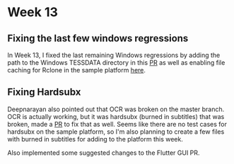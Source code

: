# Week 13
## Fixing the last few windows regressions
In Week 13, I fixed the last remaining Windows regressions by adding the path to the Windows TESSDATA directory in this [PR](https://github.com/CCExtractor/ccextractor/pull/1740) as well as enabling file caching for Rclone in the sample platform [here](https://github.com/CCExtractor/sample-platform/pull/939).

## Fixing Hardsubx
Deepnarayan also pointed out that OCR was broken on the master branch. OCR is actually working, but it was hardsubx (burned in subtitles) that was broken, made a [PR](https://github.com/CCExtractor/ccextractor/pull/1741) to fix that as well. 
Seems like there are no test cases for hardsubx on the sample platform, so I'm also planning to create a few files with burned in subtitles for adding to the platform this week. 

Also implemented some suggested changes to the Flutter GUI PR.
